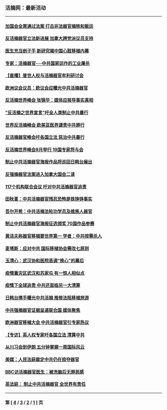 ### 活摘网：最新活动
---
#### [加国会全票通过法案 打击非法器官摘除和贩运](../../pages/nf5883/n13884924.md?03280430) 
#### [反活摘器官立法新进展 加拿大跨党派议员支持](../../pages/nf5883/n13876061.md?03280430) 
#### [医生充当刽子手 新研究揭中国心脏移植内幕](../../pages/nf5883/n13772291.md?03280430) 
#### [专家：活摘器官──中共国家运作的工业屠杀](../../pages/nf5883/n13761178.md?03280430) 
#### [【直播】普世人权与活摘器官牟利研讨会](../../pages/nf5883/n13425146.md?03280430) 
#### [欧洲议会议员：欧议会应曝光中共活摘器官](../../pages/nf5883/n13336571.md?03280430) 
#### [反活摘世界峰会 张锦华：媒体应报导事实真相](../../pages/nf5883/n13278502.md?03280430) 
#### [“反活摘之世界宣言”吁全人类制止中共暴行](../../pages/nf5883/n13259730.md?03280430) 
#### [世界反活摘峰会 欧美亚医界谴责中共罪行](../../pages/nf5883/n13253550.md?03280430) 
#### [反活摘器官峰会吁各国立法 惩治中共暴行](../../pages/nf5883/n13245052.md?03280430) 
#### [反活摘世界峰会9月举行 19国专家将与会](../../pages/nf5883/n13201492.md?03280430) 
#### [制止中共活摘器官海报作品将巡回日韩台展出](../../pages/nf5883/n13177791.md?03280430) 
#### [反强摘器官法案进入加拿大国会二读](../../pages/nf5883/n13033450.md?03280430) 
#### [117个机构联合会议 吁对中共活摘器官追责](../../pages/nf5883/n12775087.md?03280430) 
#### [田秋堇：中共活摘器官残忍恐怖是铁铮铮事实](../../pages/nf5883/n12702148.md?03280430) 
#### [吾尔开希：中共活摘法轮功学员及维族人器官](../../pages/nf5883/n12693197.md?03280430) 
#### [制止中共活摘器官海报征选颁奖 70国作品参赛](../../pages/nf5883/n12692050.md?03280430) 
#### [黄洁夫称器官移植要世界第一 学者：中共按需杀人](../../pages/nf5883/n12572329.md?03280430) 
#### [麦塔斯：应对中共 国际移植协会需改七原则](../../pages/nf5883/n12514711.md?03280430) 
#### [玉清心：武汉协和医院高调“换心”的幕后](../../pages/nf5883/n12298730.md?03280430) 
#### [疫情重灾区武汉和苏家屯 有一惊人相似点](../../pages/nf5883/n12150824.md?03280430) 
#### [疫情下全球追责 中共还面临另一大清算](../../pages/nf5883/n12070397.md?03280430) 
#### [日韩台携手曝光中共活摘 推修法阻移植旅游](../../pages/nf5883/n11712046.md?03280430) 
#### [中共强摘器官证据呈递联合国 媒体聚焦](../../pages/nf5883/n11546426.md?03280430) 
#### [欧洲器官移植大会 中共活摘器官引专家热议](../../pages/nf5883/n11539095.md?03280430) 
#### [【专访】英人权专家吁各国立法 清算中共](../../pages/nf5883/n11367315.md?03280430) 
#### [从川习会到伊朗 五分钟掌握一周国际风云](../../pages/nf5883/n11338520.md?03280430) 
#### [美媒：人民法庭裁定中共仍在掠夺器官](../../pages/nf5883/n11334897.md?03280430) 
#### [BBC访活摘器官医生：被洗脑后无罪恶感](../../pages/nf5883/n11335935.md?03280430) 
#### [英法庭： 制止中共活摘器官 全世界有责任](../../pages/nf5883/n11330691.md?03280430) 

---
#### 第 [ [4](./4.md?03280430) / [3](./3.md?03280430) / [2](./2.md?03280430) / [1](./1.md?03280430) ] 页
